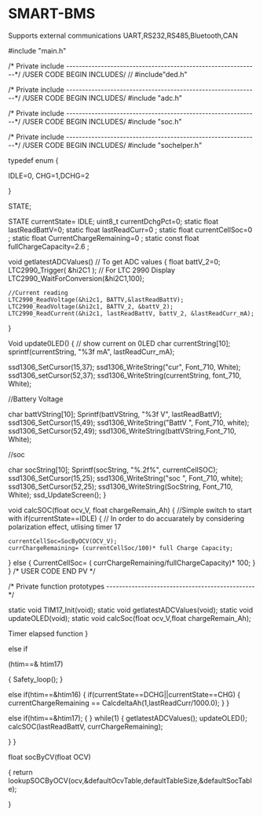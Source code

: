 # SMART-BMS
Supports external communications UART,RS232,RS485,Bluetooth,CAN

#include "main.h"

/* Private include -------------------------------------------------------------*/ /USER CODE BEGIN INCLUDES/ // #include"ded.h"

/* Private include -------------------------------------------------------------*/ /USER CODE BEGIN INCLUDES/ #include "adc.h"

/* Private include -------------------------------------------------------------*/ /USER CODE BEGIN INCLUDES/ #include "soc.h"

/* Private include -------------------------------------------------------------*/ /USER CODE BEGIN INCLUDES/ #include "sochelper.h"

typedef enum
{

IDLE=0, CHG=1,DCHG=2

}

STATE;

STATE currentState= IDLE; 
uint8_t currentDchgPct=0; 
static float lastReadBattV=0; 
static float lastReadCurr=0 ;
static float currentCellSoc=0 ; 
static float CurrentChargeRemaining=0 ; 
static const float fullChargeCapacity=2.6 ;

void getlatestADCValues()       // To get ADC values
{
	float battV_2=0;
	LTC2990_Trigger( &hi2C1 );       // For LTC 2990 Display 
	LTC2990_WaitForConversion(&hi2C1,100);

	//Current reading
	LTC2990_ReadVoltage(&hi2c1, BATTV,&lastReadBattV);
	LTC2990_ReadVoltage(&hi2c1, BATTV_2, &battV_2);
	LTC2990_ReadCurrent(&hi2c1, lastReadBattV, battV_2, &lastReadCurr_mA);
}

Void update0LED()
{
	// show current on 0LED
char currentString[10];
sprintf(currentString, "%3f mA", lastReadCurr_mA);

ssd1306_SetCursor(15,37); ssd1306_WriteString("cur", Font_710, White); ssd1306_setCursor(52,37); ssd1306_WriteString(currentString, font_710, White);

//Battery Voltage

char battVString[10]; Sprintf(battVString, "%3f V", lastReadBattV); ssd1306_SetCursor(15,49); ssd1306_WriteString("BattV ", Font_710, white); ssd1306_SetCursor(52,49); ssd1306_WriteString(battVString,Font_710, White);

//soc

char socString[10]; Sprintf(socString, "%.2f%", currentCellSOC); ssd1306_SetCursor(15,25); ssd1306_WriteString("soc ", Font_710, white); ssd1306_SetCursor(52,25); ssd1306_WriteString(SocString, Font_710, White); ssd_UpdateScreen(); }

void calcSOC(float ocv_V, float chargeRemain_Ah) { //Simple switch to start with if(currentState==IDLE) { // In order to do accuarately by considering polarization effect, utlising timer 17

	currentCellSoc=SocByOCV(OCV_V);
	currChargeRemaining= (currentCellSoc/100)* full Charge Capacity;
}
else
{
	CurrentCellSoc= ( currChargeRemaining/fullChargeCapacity)* 100;
}
} /* USER CODE END PV */

/* Private function prototypes -----------------------------------------------*/

static void TIM17_Init(void);
static void getlatestADCValues(void); 
static void updateOLED(void); 
static void calcSoc(float ocv_V,float chargeRemain_Ah);

Timer elapsed function
}

else if 

(htim==& htim17)

{ 
Safety_loop(); 
} 

else if(htim==&htim16)
{ 
if(currentState==DCHG||currentState==CHG)
{ 
currentChargeRemaining == CalcdeltaAh(1,lastReadCurr/1000.0); } 
}

else if(htim==&htim17);
{ 
} 
while(1)
{ 
getlatestADCValues(); updateOLED(); calcSOC(lastReadBattV, currChargeRemaining);

}
}

float socByCV(float OCV)

{ 
return lookupSOCByOCV(ocv,&defaultOcvTable,defaultTableSize,&defaultSocTable);

}
